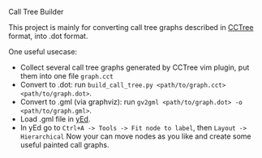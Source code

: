 Call Tree Builder

This project is mainly for converting call tree graphs described in [CCTree](https://github.com/hari-rangarajan/CCTree/) format, into .dot format.

One useful usecase:
- Collect several call tree graphs generated by CCTree vim plugin, put them into one file `graph.cct`
- Convert to .dot: run `build_call_tree.py <path/to/graph.cct> <path/to/graph.dot>`.
- Convert to .gml (via graphviz): run `gv2gml <path/to/graph.dot> -o <path/to/graph.gml>`.
- Load .gml file in [yEd](https://www.yworks.com/products/yed).
- In yEd go to `Ctrl+A -> Tools -> Fit node to label`, then `Layout -> Hierarchical`
Now your can move nodes as you like and create some useful painted call graphs.
